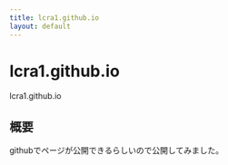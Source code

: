 ```yaml
---
title: lcra1.github.io
layout: default
---
```


#	lcra1.github.io
lcra1.github.io  

##	概要
githubでページが公開できるらしいので公開してみました。  
